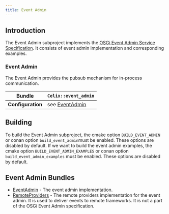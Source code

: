 ```yaml
---
title: Event Admin
---
```


<!--
Licensed to the Apache Software Foundation (ASF) under one or more
contributor license agreements.  See the NOTICE file distributed with
this work for additional information regarding copyright ownership.
The ASF licenses this file to You under the Apache License, Version 2.0
(the "License"); you may not use this file except in compliance with
the License.  You may obtain a copy of the License at
   
    http://www.apache.org/licenses/LICENSE-2.0

Unless required by applicable law or agreed to in writing, software
distributed under the License is distributed on an "AS IS" BASIS,
WITHOUT WARRANTIES OR CONDITIONS OF ANY KIND, either express or implied.
See the License for the specific language governing permissions and
limitations under the License.
-->

## Introduction

The Event Admin subproject implements the [OSGi Event Admin Service Specification](https://docs.osgi.org/specification/osgi.cmpn/7.0.0/service.event.html). It consists of event admin implementation and corresponding examples.

### Event Admin

The Event Admin provides the pubsub mechanism for in-process communication.

| **Bundle**           | `Celix::event_admin` |
|----------------------|----------------------|
| **Configuration**    | see [EventAdmin](event_admin/README.md) |


## Building

To build the Event Admin subproject, the cmake option `BUILD_EVENT_ADMIN` or conan option `build_event_admin`must be enabled. These options are disabled by default.
If we want to build the event admin examples, the cmake option `BUILD_EVENT_ADMIN_EXAMPLES` or conan option `build_event_admin_examples` must be enabled. These options are disabled by default.

## Event Admin Bundles

* [EventAdmin](event_admin/README.md) - The event admin implementation.
* [RemoteProviders](remote_provider/README.md) - The remote providers implementation for the event admin. It is used to deliver events to remote frameworks. It is not a part of the OSGi Event Admin specification.